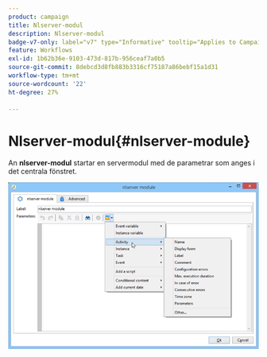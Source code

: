 ```yaml
---
product: campaign
title: Nlserver-modul
description: Nlserver-modul
badge-v7-only: label="v7" type="Informative" tooltip="Applies to Campaign Classic v7 only"
feature: Workflows
exl-id: 1b62b36e-9103-473d-817b-956ceaf7a0b5
source-git-commit: 8debcd3d8fb883b3316cf75187a86bebf15a1d31
workflow-type: tm+mt
source-wordcount: '22'
ht-degree: 27%

---
```


# Nlserver-modul{#nlserver-module}



An **nlserver-modul** startar en servermodul med de parametrar som anges i det centrala fönstret.

![](assets/nlserver_module_edit.png)
